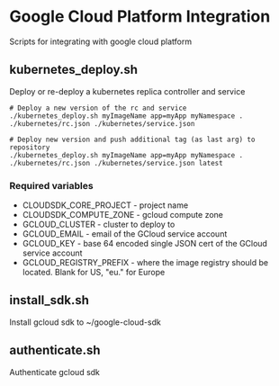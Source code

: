 # Google Cloud Platform Integration

Scripts for integrating with google cloud platform

## kubernetes_deploy.sh
Deploy or re-deploy a kubernetes replica controller and service

```
# Deploy a new version of the rc and service
./kubernetes_deploy.sh myImageName app=myApp myNamespace . ./kubernetes/rc.json ./kubernetes/service.json

# Deploy new version and push additional tag (as last arg) to repository
./kubernetes_deploy.sh myImageName app=myApp myNamespace . ./kubernetes/rc.json ./kubernetes/service.json latest
```

### Required variables
- CLOUDSDK_CORE_PROJECT - project name
- CLOUDSDK_COMPUTE_ZONE - gcloud compute zone
- GCLOUD_CLUSTER - cluster to deploy to
- GCLOUD_EMAIL - email of the GCloud service account
- GCLOUD_KEY - base 64 encoded single JSON cert of the GCloud service account
- GCLOUD_REGISTRY_PREFIX - where the image registry should be located. Blank for US, "eu." for Europe

## install_sdk.sh
Install gcloud sdk to ~/google-cloud-sdk

## authenticate.sh
Authenticate gcloud sdk

